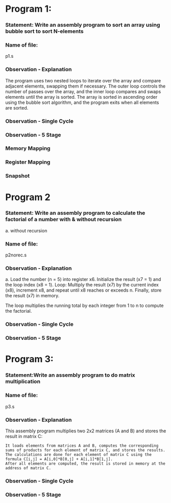 # Program 1: 
### Statement: Write an assembly program to sort an array using bubble sort to sort N-elements

### Name of file:
p1.s

### Observation - Explanation
The program uses two nested loops to iterate over the array and compare adjacent elements, swapping them if necessary.
The outer loop controls the number of passes over the array, and the inner loop compares and swaps elements until the array is sorted.
The array is sorted in ascending order using the bubble sort algorithm, and the program exits when all elements are sorted.


### Observation - Single Cycle

### Observation - 5 Stage


### Memory Mapping

### Register Mapping


### Snapshot


# Program 2 
### Statement: Write an assembly program to calculate the factorial of a number with & without recursion

a. without recursion
### Name of file:
p2norec.s

### Observation - Explanation
a.       Load the number (n = 5) into register x6.
    Initialize the result (x7 = 1) and the loop index (x8 = 1).
    Loop: Multiply the result (x7) by the current index (x8), increment x8, and repeat until x8 reaches or exceeds n. Finally, store the result (x7) in memory.

The loop multiplies the running total by each integer from 1 to n to compute the factorial.


### Observation - Single Cycle

### Observation - 5 Stage




# Program 3: 
### Statement:Write an assembly program to do matrix multiplication

### Name of file:
p3.s

### Observation - Explanation
This assembly program multiplies two 2x2 matrices (A and B) and stores the result in matrix C:

    It loads elements from matrices A and B, computes the corresponding sums of products for each element of matrix C, and stores the results.
    The calculations are done for each element of matrix C using the formula C[i,j] = A[i,0]*B[0,j] + A[i,1]*B[1,j].
    After all elements are computed, the result is stored in memory at the address of matrix C.




### Observation - Single Cycle

### Observation - 5 Stage


